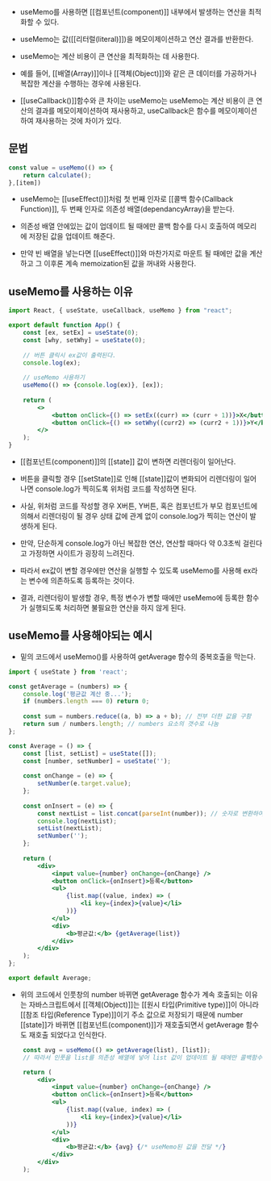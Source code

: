 - useMemo를 사용하면 [[컴포넌트(component)]] 내부에서 발생하는 연산을 최적화할 수 있다.

- useMemo는 값([[리터럴(literal)]])을 메모이제이션하고 연산 결과를 반환한다.
- useMemo는 계산 비용이 큰 연산을 최적화하는 데 사용한다.
- 예를 들어, [[배열(Array)]]이나 [[객체(Object)]]와 같은 큰 데이터를 가공하거나 복잡한 계산을 수행하는 경우에 사용된다.

- [[useCallback()]]함수와 큰 차이는 useMemo는 useMemo는 계산 비용이 큰 연산의 결과를 메모이제이션하여 재사용하고, useCallback은 함수를 메모이제이션하여 재사용하는 것에 차이가 있다.

## 문법

```jsx
const value = useMemo(() => {
    return calculate();
},[item])
```

- useMemo는 [[useEffect()]]처럼 첫 번째 인자로 [[콜백 함수(Callback Function)]], 두 번째 인자로 의존성 배열(dependancyArray)을 받는다.
- 의존성 배열 안에있는 값이 업데이트 될 때에만 콜백 함수를 다시 호출하여 메모리에 저장된 값을 업데이트 해준다.

- 만약 빈 배열을 넣는다면 [[useEffect()]]와 마찬가지로 마운트 될 때에만 값을 계산하고 그 이후론 계속 memoization된 값을 꺼내와 사용한다.


## useMemo를 사용하는 이유

```jsx
import React, { useState, useCallback, useMemo } from "react";

export default function App() {
	const [ex, setEx] = useState(0);
	const [why, setWhy] = useState(0);
	
	// 버튼 클릭시 ex값이 출력된다.
	console.log(ex); 
	
	// useMemo 사용하기 
	useMemo(() => {console.log(ex)}, [ex]);
	  
	return (
		<>
			<button onClick={() => setEx((curr) => (curr + 1))}>X</button>
			<button onClick={() => setWhy((curr2) => (curr2 + 1))}>Y</button>
		</>
	);
}
```

- [[컴포넌트(component)]]의 [[state]] 값이 변하면 리렌더링이 일어난다.

- 버튼을 클릭할 경우 [[setState]]로 인해 [[state]]값이 변화되어 리렌더링이 일어나면 console.log가 찍히도록 위처럼 코드를 작성하면 된다.
- 사실, 위처럼 코드를 작성할 경우 X버튼, Y버튼, 혹은 컴포넌트가 부모 컴포넌트에 의해서 리렌더링이 될 경우 상태 값에 관계 없이 console.log가 찍히는 연산이 발생하게 된다.
- 만약, 단순하게 console.log가 아닌 복잡한 연산, 연산할 때마다 약 0.3초씩 걸린다고 가정하면 사이트가 굉장히 느려진다.
- 따라서 ex값이 변할 경우에만 연산을 실행할 수 있도록 useMemo를 사용해 ex라는 변수에 의존하도록 등록하는 것이다.

- 결과, 리렌더링이 발생할 경우, 특정 변수가 변할 때에만 useMemo에 등록한 함수가 실행되도록 처리하면 불필요한 연산을 하지 않게 된다.

## useMemo를 사용해야되는 예시

- 밑의 코드에서 useMemo()를 사용하여 getAverage 함수의 중복호출을 막는다.

```jsx
import { useState } from 'react';

const getAverage = (numbers) => {
	console.log('평균값 계산 중...');
	if (numbers.length === 0) return 0;
	
	const sum = numbers.reduce((a, b) => a + b); // 전부 더한 값을 구함
	return sum / numbers.length; // numbers 요소의 갯수로 나눔
};

const Average = () => {
	const [list, setList] = useState([]);
	const [number, setNumber] = useState('');
	
	const onChange = (e) => {
		setNumber(e.target.value);
	};
	
	const onInsert = (e) => {
		const nextList = list.concat(parseInt(number)); // 숫자로 변환하여 리스트에 반영
		console.log(nextList);
		setList(nextList);
		setNumber('');
	};
	
	return (
		<div>
			<input value={number} onChange={onChange} />
			<button onClick={onInsert}>등록</button>
			<ul>
				{list.map((value, index) => (
					<li key={index}>{value}</li>
				))}
			</ul>
			<div>
				<b>평균값:</b> {getAverage(list)}
			</div>
		</div>
	);
};

export default Average;
```

- 위의 코드에서 인풋창의 number 바뀌면 getAverage 함수가 계속 호출되는 이유는 자바스크립트에서 [[객체(Object)]]는 [[원시 타입(Primitive type)]]이 아니라 [[참조 타입(Reference Type)]]이기 주소 값으로 저장되기 때문에 number [[state]]가 바뀌면 [[컴포넌트(component)]]가 재호출되면서 getAverage 함수도 재호출 되었다고 인식한다.

```jsx
	const avg = useMemo(() => getAverage(list), [list]);
	// 따라서 인풋을 list를 의존성 배열에 넣어 list 값이 업데이트 될 때에만 콜백함수를 호출

	return (
		<div>
			<input value={number} onChange={onChange} />
			<button onClick={onInsert}>등록</button>
			<ul>
				{list.map((value, index) => (
					<li key={index}>{value}</li>
				))}
			</ul>
			<div>
				<b>평균값:</b> {avg} {/* useMemo된 값을 전달 */}
			</div>
		</div>
	);
```